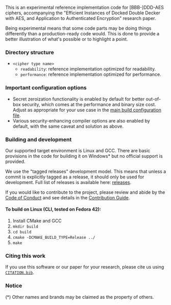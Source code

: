 This is an experimental reference implementation code for [BBB-]DDD-AES ciphers, accompanying the
"Efficient Instances of Docked Double Decker with AES, and Application to Authenticated Encryption" research paper.

Being experimental means that some code parts may be doing things differently than a production-ready code would.
This is done to provide a better illustration of what's possible or to highlight a point.

### Directory structure

* `<cipher type name>`
    * `readability`: reference implementation optimized for readability.
    * `performance`: reference implementation optimized for performance.

### Important configuration options

* Secret zeroization functionality is enabled by default for better out-of-box security, which comes at the performance
  and binary size cost. Adjust as appropriate for your use case in the [main build configuration file](./CMakeLists.txt).
* Various security-enhancing compiler options are also enabled by default, with the same caveat and solution as above.

### Building and development

Our supported target environment is Linux and GCC. There are basic provisions in the code for building it on Windows*
but no official support is provided.

We use the "tagged releases" development model. This means that unless a commit is explicitly tagged as a release, it should
only be used for development. Full list of releases is available here: [releases](https://github.com/intel/ddd-aes/releases).

If you would like to contribute to the project, please review and abide by the [Code of Conduct](./CODE_OF_CONDUCT.md) and
see details in the [Contribution Guide](./CONTRIBUTING.md).

#### To build on Linux (CLI, tested on Fedora 42):

1. Install CMake and GCC
1. `mkdir build`
1. `cd build`
1. `cmake -DCMAKE_BUILD_TYPE=Release ../`
1. `make`

### Citing this work

If you use this software or our paper for your research, please cite us using [`CITATION.bib`](./CITATION.bib).

### Notice

(*) Other names and brands may be claimed as the property of others.

